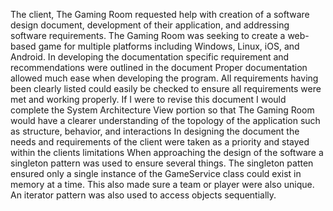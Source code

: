 The client, The Gaming Room requested help with creation of a software design document, development of their application, and addressing software requirements.  The Gaming Room was seeking to 
create a web-based game for multiple platforms including Windows, Linux, iOS, and Android.
In developing the documentation specific requirement and recommendations were outlined in the document
Proper documentation allowed much ease when developing the program. All requirements having been clearly listed could easily be checked to ensure all requirements were met and working properly.
If I were to revise this document I would complete the System Architecture View portion so that The Gaming Room would have a clearer understanding of the topology of the application such as
structure, behavior, and interactions
In designing the document the needs and requirements of the client were taken as a priority and stayed within the clients limitations
When approaching the design of the software a singleton pattern was used to ensure several things. The singleton patten ensured only a single instance of the GameService class could
exist in memory at a time. This also made sure a team or player were also unique.
An iterator pattern was also used to access objects sequentially.
